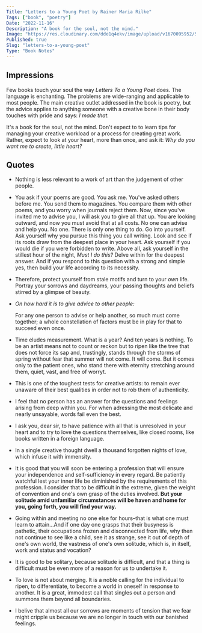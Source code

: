 ```yaml
---
Title: "Letters to a Young Poet by Rainer Maria Rilke"
Tags: ["book", "poetry"]
Date: "2022-11-16"
Description: "A book for the soul, not the mind."
Image: "https://res.cloudinary.com/dde1q4ekv/image/upload/v1670095952/51sXWlNmAZL_zvflfb.jpg"
Published: true
Slug: "letters-to-a-young-poet"
Type: "Book Notes"
---
```

## Impressions
Few books touch your soul the way *Letters To a Young Poet* does. The language is enchanting. The problems are wide-ranging and applicable to most people. The main creative outlet addressed in the book is poetry, but the advice applies to anything someone with a creative bone in their body touches with pride and says: *I made that.*

It's a book for the soul, not the mind. Don't expect to to learn tips for managing your creative workload or a process for creating great work. Rather, expect to look at your heart, more than once, and ask it: *Why do you want me to create, little heart?*

## Quotes

- Nothing is less relevant to a work of art than the judgement of other people.

- You ask if your poems are good. You ask me. You've asked others before me. You send them to magazines. You compare them with other poems, and you worry when journals reject them. Now, since you've invited me to advise you, I will ask you to give all that up. You are looking outward, and now you must avoid that at all costs. No one can advise and help you. No one. There is only one thing to do. Go into yourself. Ask yourself why you pursue this thing you call writing. Look and see if its roots draw from the deepest place in your heart. Ask yourself if you would die if you were forbidden to write. Above all, ask yourself in the stillest hour of the night, *Must I do this?* Delve within for the deepest answer. And if you respond to this question with a strong and simple yes, then build your life according to its necessity.

- Therefore, protect yourself from stale motifs and turn to your *own* life. Portray your sorrows and daydreams, your passing thoughts and beliefs stirred by a glimpse of beauty.

- *On how hard it is to give advice to other people:* 

	For any one person to advise or help another, so much must come together; a whole constellation of factors must be in play for that to succeed even once. 

- Time eludes measurement. What is a year? And ten years is nothing. To be an artist means not to count or reckon but to ripen like the tree that does not force its sap and, trustingly, stands through the storms of spring without fear that summer will not come. It will come. But it comes only to the patient ones, who stand there with eternity stretching around them, quiet, vast, and free of worryt. 

- This is one of the toughest tests for creative artists: to remain ever unaware of their best qualities in order not to rob them of authenticity. 

- I feel that no person has an answer for the questions and feelings arising from deep within you. For when adressing the most delicate and nearly unsayable, words fail even the best.

- I ask you, dear sir, to have patience with all that is unresolved in your heart and to try to love the questions themselves, like closed rooms, like books written in a foreign language. 

- In a single creative thought dwell a thousand forgotten nights of love, which infuse it with immensity. 

- It is good that you will soon be entering a profession that will ensure your independence and self-sufficiency in every regard. Be patiently watchful lest your inner life be diminished by the requirements of this profession. I consider that to be difficult in the extreme, given the weight of convention and one's own grasp of the duties involved. **But your solitude amid unfamiliar circumstances will be haven and home for you, going forth, you will find your way.**

- Going within and meeting no one else for hours–that is what one must learn to attain...And if one day one grasps that their busyness is pathetic, their occupations frozen and disconnected from life, why then not continue to see like a child, see it as strange, see it out of depth of one's own world, the vastness of one's own solitude, which is, in itself, work and status and vocation?

- It is good to be solitary, because solitude is difficult, and that a thing is difficult must be even more of a reason for us to undertake it.

- To love is not about merging. It is a noble calling for the individual to ripen, to differentiate, to become a world in oneself in response to another. It is a great, immodest call that singles out a person and summons them beyond all boundaries.

- I belive that almost all our sorrows are moments of tension that we fear might cripple us because we are no longer in touch with our banished feelings.